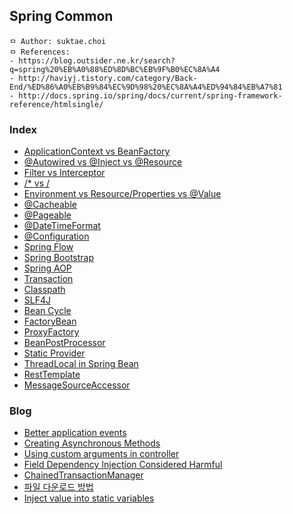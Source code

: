 ## Spring Common

```
ㅁ Author: suktae.choi
ㅁ References:
- https://blog.outsider.ne.kr/search?q=spring%20%EB%A0%88%ED%8D%BC%EB%9F%B0%EC%8A%A4
- http://haviyj.tistory.com/category/Back-End/%ED%86%A0%EB%B9%84%EC%9D%98%20%EC%8A%A4%ED%94%84%EB%A7%81
- http://docs.spring.io/spring/docs/current/spring-framework-reference/htmlsingle/
```

### Index
- [ApplicationContext vs BeanFactory](bean-factory)
- [@Autowired vs @Inject vs @Resource](autowired-inject-resource)
- [Filter vs Interceptor](filter-interceptor)
- [/* vs /](servlet-mapping)
- [Environment vs Resource/Properties vs @Value](enviroment-resource-properties-value)
- [@Cacheable](cacheable)
- [@Pageable](pageable)
- [@DateTimeFormat](date-time-format)
- [@Configuration](configuration)
- [Spring Flow](spring-flow)
- [Spring Bootstrap](spring-bootstrap)
- [Spring AOP](spring-common/spring-aop)
- [Transaction](transaction)
- [Classpath](classpath)
- [SLF4J](https://sonegy.wordpress.com/2014/05/23/how-to-slf4j/)
- [Bean Cycle](bean-cycle)
- [FactoryBean](factory-bean)
- [ProxyFactory](proxy-factory)
- [BeanPostProcessor](bean-post-processor)
- [Static Provider](static-provider)
- [ThreadLocal in Spring Bean](threadlocal-in-spring-bean)
- [RestTemplate](resttemplate)
- [MessageSourceAccessor](message-source-accessor)

### Blog
- [Better application events](https://spring.io/blog/2015/02/11/better-application-events-in-spring-framework-4-2)
- [Creating Asynchronous Methods](https://spring.io/guides/gs/async-method/)
- [Using custom arguments in controller](https://sdqali.in/blog/2016/01/29/using-custom-arguments-in-spring-mvc-controllers/)
- [Field Dependency Injection Considered Harmful](http://vojtechruzicka.com/field-dependency-injection-considered-harmful/)
- [ChainedTransactionManager](http://kwon37xi.egloos.com/4886947)
- [파일 다운로드 방법](http://yangyag.tistory.com/207)
- [Inject value into static variables](https://www.mkyong.com/spring/spring-inject-a-value-into-static-variables/)
